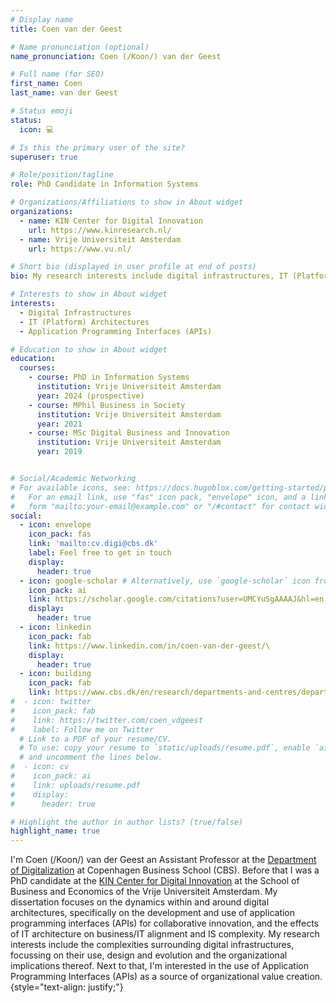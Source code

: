 ```yaml
---
# Display name
title: Coen van der Geest

# Name pronunciation (optional)
name_pronunciation: Coen (/Koon/) van der Geest

# Full name (for SEO)
first_name: Coen
last_name: van der Geest

# Status emoji
status:
  icon: 💻

# Is this the primary user of the site?
superuser: true

# Role/position/tagline
role: PhD Candidate in Information Systems

# Organizations/Affiliations to show in About widget
organizations:
  - name: KIN Center for Digital Innovation
    url: https://www.kinresearch.nl/
  - name: Vrije Universiteit Amsterdam
    url: https://www.vu.nl/

# Short bio (displayed in user profile at end of posts)
bio: My research interests include digital infrastructures, IT (Platform) Architectures and Application Programming Interfaces (APIs).

# Interests to show in About widget
interests:
  - Digital Infrastructures
  - IT (Platform) Architectures
  - Application Programming Interfaces (APIs)

# Education to show in About widget
education:
  courses:
    - course: PhD in Information Systems
      institution: Vrije Universiteit Amsterdam
      year: 2024 (prospective)
    - course: MPhil Business in Society
      institution: Vrije Universiteit Amsterdam
      year: 2021
    - course: MSc Digital Business and Innovation
      institution: Vrije Universiteit Amsterdam
      year: 2019


# Social/Academic Networking
# For available icons, see: https://docs.hugoblox.com/getting-started/page-builder/#icons
#   For an email link, use "fas" icon pack, "envelope" icon, and a link in the
#   form "mailto:your-email@example.com" or "/#contact" for contact widget.
social:
  - icon: envelope
    icon_pack: fas
    link: 'mailto:cv.digi@cbs.dk'
    label: Feel free to get in touch
    display:
      header: true
  - icon: google-scholar # Alternatively, use `google-scholar` icon from `ai` icon pack
    icon_pack: ai
    link: https://scholar.google.com/citations?user=UMCYuSgAAAAJ&hl=en
    display:
      header: true
  - icon: linkedin
    icon_pack: fab
    link: https://www.linkedin.com/in/coen-van-der-geest/\
    display:
      header: true
  - icon: building
    icon_pack: fab
    link: https://www.cbs.dk/en/research/departments-and-centres/department-of-digitalization/staff/assistant-professor
#  - icon: twitter
#    icon_pack: fab
#    link: https://twitter.com/coen_vdgeest
#    label: Follow me on Twitter
  # Link to a PDF of your resume/CV.
  # To use: copy your resume to `static/uploads/resume.pdf`, enable `ai` icons in `params.yaml`,
  # and uncomment the lines below.
#  - icon: cv
#    icon_pack: ai
#    link: uploads/resume.pdf
#    display:
#      header: true

# Highlight the author in author lists? (true/false)
highlight_name: true
---
```


I'm Coen (/Koon/) van der Geest an Assistant Professor at the [Department of Digitalization]() at Copenhagen Business School (CBS). Before that I was a PhD candidate at the [KIN Center for Digital Innovation](https://www.kinresearch.nl) at the School of Business and Economics of the Vrije Universiteit Amsterdam. My dissertation focuses on the dynamics within and around digital architectures, specifically on the development and use of application programming interfaces (APIs) for collaborative innovation, and the effects of IT architecture on business/IT alignment and IS complexity. My research interests include the complexities surrounding digital infrastructures, focussing on their use, design and evolution and the organizational implications thereof. Next to that, I'm interested in the use of Application Programming Interfaces (APIs) as a source of organizational value creation. 
{style="text-align: justify;"}
